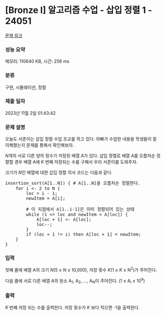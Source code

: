 # [Bronze I] 알고리즘 수업 - 삽입 정렬 1 - 24051 

[문제 링크](https://www.acmicpc.net/problem/24051) 

### 성능 요약

메모리: 110640 KB, 시간: 256 ms

### 분류

구현, 시뮬레이션, 정렬

### 제출 일자

2023년 11월 2일 01:43:42

### 문제 설명

<p>오늘도 서준이는 삽입 정렬 수업 조교를 하고 있다. 아빠가 수업한 내용을 학생들이 잘 이해했는지 문제를 통해서 확인해보자.</p>

<p><em>N</em>개의 서로 다른 양의 정수가 저장된 배열 A가 있다. 삽입 정렬로 배열 A를 오름차순 정렬할 경우 배열 A에 <em>K </em>번째 저장되는 수를 구해서 우리 서준이를 도와주자.</p>

<p>크기가 <em>N</em>인 배열에 대한 삽입 정렬 의사 코드는 다음과 같다.</p>

<pre>insertion_sort(A[1..N]) { # A[1..N]을 오름차순 정렬한다.
    for i <- 2 to N {
        loc = i - 1;
        newItem = A[i];

        # 이 지점에서 A[1..i-1]은 이미 정렬되어 있는 상태
        while (1 <= loc and newItem < A[loc]) {
            A[loc + 1] <- A[loc];
            loc--;
        }
        if (loc + 1 != i) then A[loc + 1] = newItem;
    }
}</pre>

### 입력 

 <p>첫째 줄에 배열 A의 크기 <em>N</em>(5 ≤ <em>N</em> ≤ 10,000), 저장 횟수 <em>K</em>(1 ≤ <em>K</em> ≤ N<sup>2</sup>)가 주어진다.</p>

<p>다음 줄에 서로 다른 배열 A의 원소 A<sub>1</sub>, A<sub>2</sub>, ..., A<sub>N</sub>이 주어진다. (1 ≤ A<sub>i</sub> ≤ 10<sup>9</sup>)</p>

### 출력 

 <p><em>K </em>번째 저장 되는 수를 출력한다. 저장 횟수가 <em>K </em>보다 작으면 -1을 출력한다.</p>

